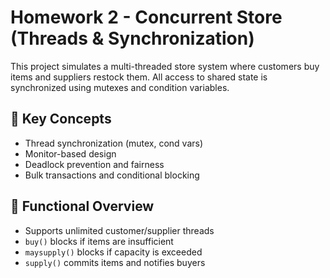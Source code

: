 # Homework 2 - Concurrent Store (Threads & Synchronization)

This project simulates a multi-threaded store system where customers buy items and suppliers restock them. All access to shared state is synchronized using mutexes and condition variables.

## 🧠 Key Concepts
- Thread synchronization (mutex, cond vars)
- Monitor-based design
- Deadlock prevention and fairness
- Bulk transactions and conditional blocking

## 🛒 Functional Overview
- Supports unlimited customer/supplier threads
- `buy()` blocks if items are insufficient
- `maysupply()` blocks if capacity is exceeded
- `supply()` commits items and notifies buyers


